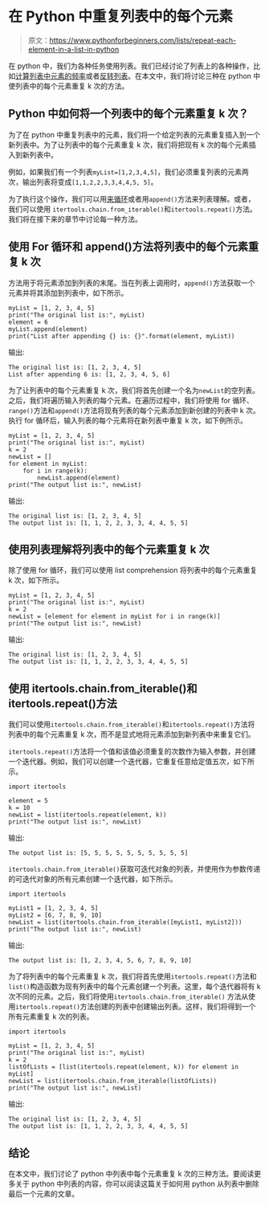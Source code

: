 # 在 Python 中重复列表中的每个元素

> 原文：<https://www.pythonforbeginners.com/lists/repeat-each-element-in-a-list-in-python>

在 python 中，我们为各种任务使用列表。我们已经讨论了列表上的各种操作，比如[计算列表中元素的频率](https://www.pythonforbeginners.com/lists/count-the-frequency-of-elements-in-a-list)或者[反转列表](https://www.pythonforbeginners.com/lists/how-to-reverse-a-list-in-python)。在本文中，我们将讨论三种在 python 中使列表中的每个元素重复 k 次的方法。

## Python 中如何将一个列表中的每个元素重复 k 次？

为了在 python 中重复列表中的元素，我们将一个给定列表的元素重复插入到一个新列表中。为了让列表中的每个元素重复 k 次，我们将把现有 k 次的每个元素插入到新列表中。

例如，如果我们有一个列表`myList=[1,2,3,4,5]`，我们必须重复列表的元素两次，输出列表将变成`[1,1,2,2,3,3,4,4,5, 5]`。

为了执行这个操作，我们可以用[来循环](https://www.pythonforbeginners.com/basics/loops)或者用`append()`方法来列表理解。或者，我们可以使用 `itertools.chain.from_iterable()`和`itertools.repeat()`方法。我们将在接下来的章节中讨论每一种方法。

## 使用 For 循环和 append()方法将列表中的每个元素重复 k 次

方法用于将元素添加到列表的末尾。当在列表上调用时，`append()`方法获取一个元素并将其添加到列表中，如下所示。

```
myList = [1, 2, 3, 4, 5]
print("The original list is:", myList)
element = 6
myList.append(element)
print("List after appending {} is: {}".format(element, myList))
```

输出:

```
The original list is: [1, 2, 3, 4, 5]
List after appending 6 is: [1, 2, 3, 4, 5, 6]
```

为了让列表中的每个元素重复 k 次，我们将首先创建一个名为`newList`的空列表。之后，我们将遍历输入列表的每个元素。在遍历过程中，我们将使用 for 循环、`range()`方法和`append()`方法将现有列表的每个元素添加到新创建的列表中 k 次。执行 for 循环后，输入列表的每个元素将在新列表中重复 k 次，如下例所示。

```
myList = [1, 2, 3, 4, 5]
print("The original list is:", myList)
k = 2
newList = []
for element in myList:
    for i in range(k):
        newList.append(element)
print("The output list is:", newList)
```

输出:

```
The original list is: [1, 2, 3, 4, 5]
The output list is: [1, 1, 2, 2, 3, 3, 4, 4, 5, 5]
```

## 使用列表理解将列表中的每个元素重复 k 次

除了使用 for 循环，我们可以使用 list comprehension 将列表中的每个元素重复 k 次，如下所示。

```
myList = [1, 2, 3, 4, 5]
print("The original list is:", myList)
k = 2
newList = [element for element in myList for i in range(k)]
print("The output list is:", newList)
```

输出:

```
The original list is: [1, 2, 3, 4, 5]
The output list is: [1, 1, 2, 2, 3, 3, 4, 4, 5, 5]
```

## 使用 itertools.chain.from_iterable()和 itertools.repeat()方法

我们可以使用`itertools.chain.from_iterable()`和`itertools.repeat()`方法将列表中的每个元素重复 k 次，而不是显式地将元素添加到新列表中来重复它们。

`itertools.repeat()`方法将一个值和该值必须重复的次数作为输入参数，并创建一个迭代器。例如，我们可以创建一个迭代器，它重复任意给定值五次，如下所示。

```
import itertools

element = 5
k = 10
newList = list(itertools.repeat(element, k))
print("The output list is:", newList)
```

输出:

```
The output list is: [5, 5, 5, 5, 5, 5, 5, 5, 5, 5] 
```

`itertools.chain.from_iterable()`获取可迭代对象的列表，并使用作为参数传递的可迭代对象的所有元素创建一个迭代器，如下所示。

```
import itertools

myList1 = [1, 2, 3, 4, 5]
myList2 = [6, 7, 8, 9, 10]
newList = list(itertools.chain.from_iterable([myList1, myList2]))
print("The output list is:", newList)
```

输出:

```
The output list is: [1, 2, 3, 4, 5, 6, 7, 8, 9, 10]
```

为了将列表中的每个元素重复 k 次，我们将首先使用`itertools.repeat()`方法和`list()`构造函数为现有列表中的每个元素创建一个列表。这里，每个迭代器将有 k 次不同的元素。之后，我们将使用`itertools.chain.from_iterable()` 方法从使用`itertools.repeat()`方法创建的列表中创建输出列表。这样，我们将得到一个所有元素重复 k 次的列表。

```
import itertools

myList = [1, 2, 3, 4, 5]
print("The original list is:", myList)
k = 2
listOfLists = [list(itertools.repeat(element, k)) for element in myList]
newList = list(itertools.chain.from_iterable(listOfLists))
print("The output list is:", newList)
```

输出:

```
The original list is: [1, 2, 3, 4, 5]
The output list is: [1, 1, 2, 2, 3, 3, 4, 4, 5, 5]
```

## 结论

在本文中，我们讨论了 python 中列表中每个元素重复 k 次的三种方法。要阅读更多关于 python 中列表的内容，你可以阅读这篇关于如何用 python 从列表中删除最后一个元素的文章。